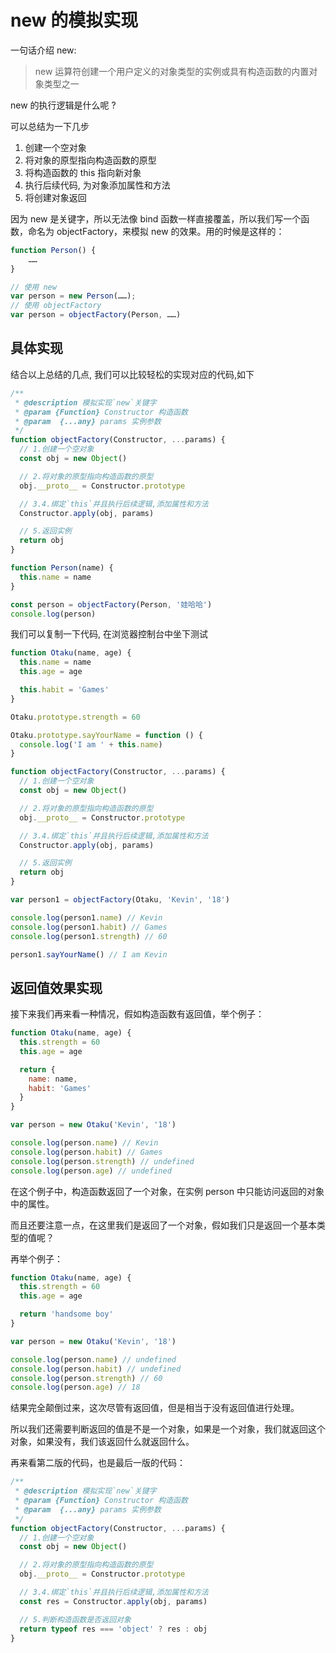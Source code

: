 # new 的模拟实现

一句话介绍 new:

> new 运算符创建一个用户定义的对象类型的实例或具有构造函数的内置对象类型之一

new 的执行逻辑是什么呢 ?

可以总结为一下几步

1. 创建一个空对象
2. 将对象的原型指向构造函数的原型
3. 将构造函数的 this 指向新对象
4. 执行后续代码, 为对象添加属性和方法
5. 将创建对象返回

因为 new 是关键字，所以无法像 bind 函数一样直接覆盖，所以我们写一个函数，命名为 objectFactory，来模拟 new 的效果。用的时候是这样的：

```js
function Person() {
    ……
}

// 使用 new
var person = new Person(……);
// 使用 objectFactory
var person = objectFactory(Person, ……)
```

## 具体实现

结合以上总结的几点, 我们可以比较轻松的实现对应的代码,如下

```js
/**
 * @description 模拟实现`new`关键字
 * @param {Function} Constructor 构造函数
 * @param  {...any} params 实例参数
 */
function objectFactory(Constructor, ...params) {
  // 1.创建一个空对象
  const obj = new Object()

  // 2.将对象的原型指向构造函数的原型
  obj.__proto__ = Constructor.prototype

  // 3.4.绑定`this`并且执行后续逻辑,添加属性和方法
  Constructor.apply(obj, params)

  // 5.返回实例
  return obj
}

function Person(name) {
  this.name = name
}

const person = objectFactory(Person, '娃哈哈')
console.log(person)
```

我们可以复制一下代码, 在浏览器控制台中坐下测试

```js
function Otaku(name, age) {
  this.name = name
  this.age = age

  this.habit = 'Games'
}

Otaku.prototype.strength = 60

Otaku.prototype.sayYourName = function () {
  console.log('I am ' + this.name)
}

function objectFactory(Constructor, ...params) {
  // 1.创建一个空对象
  const obj = new Object()

  // 2.将对象的原型指向构造函数的原型
  obj.__proto__ = Constructor.prototype

  // 3.4.绑定`this`并且执行后续逻辑,添加属性和方法
  Constructor.apply(obj, params)

  // 5.返回实例
  return obj
}

var person1 = objectFactory(Otaku, 'Kevin', '18')

console.log(person1.name) // Kevin
console.log(person1.habit) // Games
console.log(person1.strength) // 60

person1.sayYourName() // I am Kevin
```

## 返回值效果实现

接下来我们再来看一种情况，假如构造函数有返回值，举个例子：

```js
function Otaku(name, age) {
  this.strength = 60
  this.age = age

  return {
    name: name,
    habit: 'Games'
  }
}

var person = new Otaku('Kevin', '18')

console.log(person.name) // Kevin
console.log(person.habit) // Games
console.log(person.strength) // undefined
console.log(person.age) // undefined
```

在这个例子中，构造函数返回了一个对象，在实例 person 中只能访问返回的对象中的属性。

而且还要注意一点，在这里我们是返回了一个对象，假如我们只是返回一个基本类型的值呢？

再举个例子：

```js
function Otaku(name, age) {
  this.strength = 60
  this.age = age

  return 'handsome boy'
}

var person = new Otaku('Kevin', '18')

console.log(person.name) // undefined
console.log(person.habit) // undefined
console.log(person.strength) // 60
console.log(person.age) // 18
```

结果完全颠倒过来，这次尽管有返回值，但是相当于没有返回值进行处理。

所以我们还需要判断返回的值是不是一个对象，如果是一个对象，我们就返回这个对象，如果没有，我们该返回什么就返回什么。

再来看第二版的代码，也是最后一版的代码：

```js
/**
 * @description 模拟实现`new`关键字
 * @param {Function} Constructor 构造函数
 * @param  {...any} params 实例参数
 */
function objectFactory(Constructor, ...params) {
  // 1.创建一个空对象
  const obj = new Object()

  // 2.将对象的原型指向构造函数的原型
  obj.__proto__ = Constructor.prototype

  // 3.4.绑定`this`并且执行后续逻辑,添加属性和方法
  const res = Constructor.apply(obj, params)

  // 5.判断构造函数是否返回对象
  return typeof res === 'object' ? res : obj
}
```
